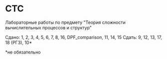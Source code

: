 # CTC
Лабораторные работы по предмету "Теория сложности вычислительных процессов и структур"

Сдано: 1, 2, 3, 4, 5, 6, 7, 8, 16, DPF_comparison, 11, 14, 15
Сдать: 9, 12, 13, 17, 18 (РГЗ), 10*

*не обязательно